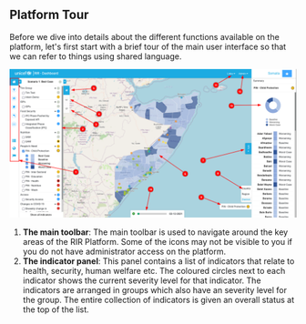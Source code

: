 ## Platform Tour

Before we dive into details about the different functions available on the platform, let's first start with a brief 
tour of the main user interface so that we can refer to things using shared language.

![Interface Tour ](../img/rir-tour.png "Interface Tour")

1. **The main toolbar**: The main toolbar is used to navigate around the key areas of the RIR Platform. 
    Some of the icons may not be visible to you if you do not have administrator access on the platform.
2. **The indicator panel**: This panel contains a list of indicators that relate to health, security, human 
  welfare etc. The coloured circles next to each indicator shows the current severity level for that indicator.
  The indicators are arranged in groups which also have an severity level for the group. The entire collection
  of indicators is given an overall status at the top of the list.
